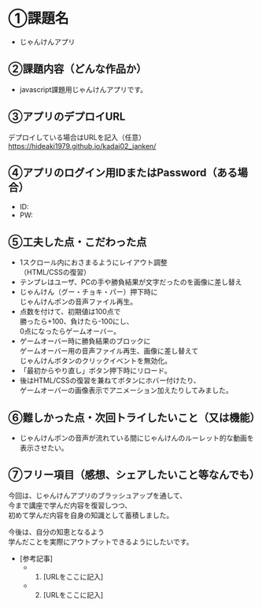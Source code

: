 # ①課題名
- じゃんけんアプリ

## ②課題内容（どんな作品か）
- javascript課題用じゃんけんアプリです。

## ③アプリのデプロイURL
デプロイしている場合はURLを記入（任意）
https://hideaki1979.github.io/kadai02_janken/

## ④アプリのログイン用IDまたはPassword（ある場合）
- ID: 
- PW: 

## ⑤工夫した点・こだわった点
- 1スクロール内におさまるようにレイアウト調整  
（HTML/CSSの復習）
- テンプレはユーザ、PCの手や勝負結果が文字だったのを画像に差し替え
- じゃんけん（グー・チョキ・パー）押下時に  
じゃんけんポンの音声ファイル再生。
- 点数を付けて、初期値は100点で  
勝ったら+100、負けたら-100にし、  
0点になったらゲームオーバー。
- ゲームオーバー時に勝負結果のブロックに  
ゲームオーバー用の音声ファイル再生、画像に差し替えて  
じゃんけんボタンのクリックイベントを無効化。
- 「最初からやり直し」ボタン押下時にリロード。
- 後はHTML/CSSの復習を兼ねてボタンにホバー付けたり、  
ゲームオーバーの画像表示でアニメーション加えたりしてみました。

## ⑥難しかった点・次回トライしたいこと（又は機能）
- じゃんけんポンの音声が流れている間にじゃんけんのルーレット的な動画を表示させたい。

## ⑦フリー項目（感想、シェアしたいこと等なんでも）
今回は、じゃんけんアプリのブラッシュアップを通して、  
今まで講座で学んだ内容を復習しつつ、  
初めて学んだ内容を自身の知識として蓄積しました。  

今後は、自分の知恵となるよう  
学んだことを実際にアウトプットできるようにしたいです。

- [参考記事]
  - 1. [URLをここに記入]
  - 2. [URLをここに記入]
